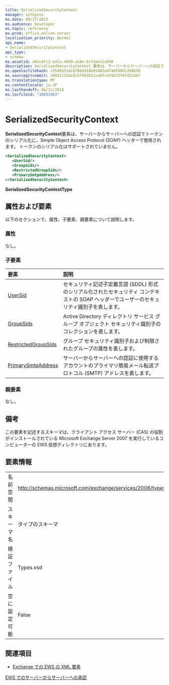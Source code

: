 ```yaml
---
title: SerializedSecurityContext
manager: sethgros
ms.date: 09/17/2015
ms.audience: Developer
ms.topic: reference
ms.prod: office-online-server
localization_priority: Normal
api_name:
- SerializedSecurityContext
api_type:
- schema
ms.assetid: a02c4fc1-ed1a-40d9-a18e-6cfdae21a690
description: SerializedSecurityContext 要素は、サーバーからサーバーへの認証でトークンのシリアル化に、Simple Object Access Protocol (SOAP) ヘッダーで使用されます。 トークンのシリアル化はサポートされていません。
ms.openlocfilehash: c5590551dc0780d918b05902e4f48fb9d1390b59
ms.sourcegitcommit: 34041125dc8c5f993b21cebfc4f8b72f0fd2cb6f
ms.translationtype: MT
ms.contentlocale: ja-JP
ms.lasthandoff: 06/11/2018
ms.locfileid: "19833363"
---
```

# <a name="serializedsecuritycontext"></a>SerializedSecurityContext

**SerializedSecurityContext**要素は、サーバーからサーバーへの認証でトークンのシリアル化に、Simple Object Access Protocol (SOAP) ヘッダーで使用されます。 トークンのシリアル化はサポートされていません。 
  
```xml
<SerializedSecurityContext>
   <UserSid/>
   <GroupSids/>
   <RestrictedGroupSids/>
   <PrimarySmtpAddress/>
</SerializedSecurityContext>
```

 **SerializedSecurityContextType**
## <a name="attributes-and-elements"></a>属性および要素

以下のセクションで、属性、子要素、親要素について説明します。
  
### <a name="attributes"></a>属性

なし。
  
### <a name="child-elements"></a>子要素

|**要素**|**説明**|
|:-----|:-----|
|[UserSid](usersid.md) <br/> |セキュリティ記述子定義言語 (SDDL) 形式のシリアル化されたセキュリティ コンテキストの SOAP ヘッダーでユーザーのセキュリティ識別子を表します。  <br/> |
|[GroupSids](groupsids.md) <br/> |Active Directory ディレクトリ サービス グループ オブジェクト セキュリティ識別子のコレクションを表します。  <br/> |
|[RestrictedGroupSids](restrictedgroupsids.md) <br/> |グループ セキュリティ識別子および制限されたグループの属性を表します。  <br/> |
|[PrimarySmtpAddress](primarysmtpaddress.md) <br/> |サーバーからサーバーへの認証に使用するアカウントのプライマリ簡易メール転送プロトコル (SMTP) アドレスを表します。  <br/> |
   
### <a name="parent-elements"></a>親要素

なし。
  
## <a name="remarks"></a>備考

この要素を記述するスキーマは、クライアント アクセス サーバー (CAS) の役割がインストールされている Microsoft Exchange Server 2007 を実行しているコンピューターの EWS 仮想ディレクトリにあります。
  
## <a name="element-information"></a>要素情報

|||
|:-----|:-----|
|名前空間  <br/> |http://schemas.microsoft.com/exchange/services/2006/types  <br/> |
|スキーマ名  <br/> |タイプのスキーマ  <br/> |
|検証ファイル  <br/> |Types.xsd  <br/> |
|空に設定可能  <br/> |False  <br/> |
   
## <a name="see-also"></a>関連項目



- [Exchange での EWS の XML 要素](ews-xml-elements-in-exchange.md)


[EWS でのサーバーからサーバーへの承認](http://msdn.microsoft.com/library/f1610a20-672d-448b-8c00-5b0fbcaf31cb%28Office.15%29.aspx)

